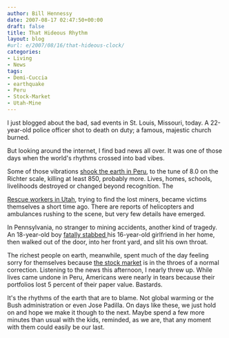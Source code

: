 ```yaml
---
author: Bill Hennessy
date: 2007-08-17 02:47:50+00:00
draft: false
title: That Hideous Rhythm
layout: blog
#url: e/2007/08/16/that-hideous-clock/
categories:
- Living
- News
tags:
- Demi-Cuccia
- earthquake
- Peru
- Stock-Market
- Utah-Mine
---
```


I just blogged about the bad, sad events in St. Louis, Missouri, today.  A 22-year-old police officer shot to death on duty; a famous, majestic church burned.

But looking around the internet, I find bad news all over.  It was one of those days when the world's rhythms crossed into bad vibes.

Some of those vibrations [shook the earth in Peru](https://www.foxnews.com/story/0,2933,293420,00.html), to the tune of 8.0 on the Richter scale, killing at least 850, probably more.  Lives, homes, schools, livelihoods destroyed or changed beyond recognition.  The

[Rescue workers in Utah](https://www.foxnews.com/story/0,2933,293530,00.html), trying to find the lost miners, became victims themselves a short time ago.  There are reports of helicopters and ambulances rushing to the scene, but very few details have emerged.

In Pennsylvania, no stranger to mining accidents, another kind of tragedy.  An 18-year-old boy [fatally stabbed ](https://www.foxnews.com/story/0,2933,293525,00.html)his 16-year-old girlfriend in her home, then walked out of the door, into her front yard, and slit his own throat.

The richest people on earth, meanwhile, spent much of the day feeling sorry for themselves because [the stock market](https://www.foxnews.com/story/0,2933,293428,00.html) is in the throes of a normal correction.  Listening to the news this afternoon, I nearly threw up.   While lives came undone in Peru, Americans were nearly in tears because their portfolios lost 5 percent of their paper value.  Bastards.

It's the rhythms of the earth that are to blame.  Not global warming or the Bush administration or even Jose Padilla.  On days like these, we just hold on and hope we make it though to the next.  Maybe spend a few more minutes than usual with the kids, reminded, as we are, that any moment with them could easily be our last.
